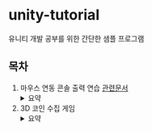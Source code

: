 # unity-tutorial
유니티 개발 공부를 위한 간단한 샘플 프로그램

## 목차
1. 마우스 연동 콘솔 출력 연습 [관련문서](StudyNote/1.md)
      <details>
          <summary>요약</summary>
          이 프로그램은 유니티 개발 UI를 처음 접하는 상태에서 간단한 구와 큐브를 생성하고 해당 객체 내에 c# 파일을 넣어서 몇가지 기능들을 테스트해봤습니다.
          <ol>
            <li>Debug.Log를 이용한 콘솔 프린트</li>
            <li>MonoBehaviour API 실행 (OnMouseDown(), OnMouseUp(), OnMouseEnter(), OnMouseExit())</li>
            <li>FindWithTags를 이용한 태그 기반의 객체 탐색</li>
            <li>SendMessage, GetComponent를 이용한 객체 메소드 호출</li>
          </ol>
      </details>
2. 3D 코인 수집 게임
      <details>
          <summary>요약</summary>
          유튜브 강의 영상을 따라하며 제작한 3D 코인 수집 게임입니다.
          <ul>
            <li>결과: https://youtu.be/kEcmLFDHSUg</li>
            <li>참고: https://www.youtube.com/watch?v=pTc1dakebow&list=PLO-mt5Iu5TeYI4dbYwWP8JqZMC9iuUIW2&index=14</li>
          </ul>
      </details>
